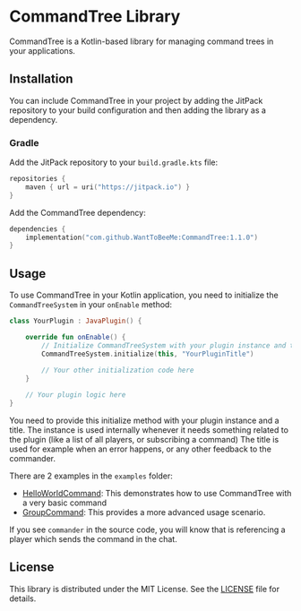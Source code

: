 # CommandTree Library

CommandTree is a Kotlin-based library for managing command trees in your applications.

## Installation

You can include CommandTree in your project by adding the JitPack repository to your build configuration and then adding the library as a dependency.

### Gradle

Add the JitPack repository to your `build.gradle.kts` file:

```kotlin
repositories {
    maven { url = uri("https://jitpack.io") }
}
```

Add the CommandTree dependency:

```kotlin
dependencies {
    implementation("com.github.WantToBeeMe:CommandTree:1.1.0")
}
```

## Usage

To use CommandTree in your Kotlin application, you need to initialize the `CommandTreeSystem` in your `onEnable` method:

```kotlin
class YourPlugin : JavaPlugin() {

    override fun onEnable() {
        // Initialize CommandTreeSystem with your plugin instance and title
        CommandTreeSystem.initialize(this, "YourPluginTitle")
        
        // Your other initialization code here
    }

    // Your plugin logic here
}
```

You need to provide this initialize method with your plugin instance and a title.
The instance is used internally whenever it needs something related to the plugin (like a list of all players, or subscribing a command)
The title is used for example when an error happens, or any other feedback to the commander.

There are 2 examples in the `examples` folder:
- [HelloWorldCommand](src/main/java/me/wanttobee/commandtree/examples/HelloWorld.kt): This demonstrates how to use CommandTree with a very basic command
- [GroupCommand](src/main/java/me/wanttobee/commandtree/examples/GroupCommand.kt): This provides a more advanced usage scenario.

If you see `commander` in the source code, you will know that is referencing a player which sends the command in the chat.

## License

This library is distributed under the MIT License. See the [LICENSE](LICENSE) file for details.
